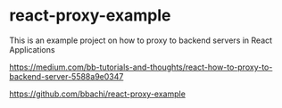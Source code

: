 # react-proxy-example
This is an example project on how to proxy to backend servers in React Applications

https://medium.com/bb-tutorials-and-thoughts/react-how-to-proxy-to-backend-server-5588a9e0347

https://github.com/bbachi/react-proxy-example
      